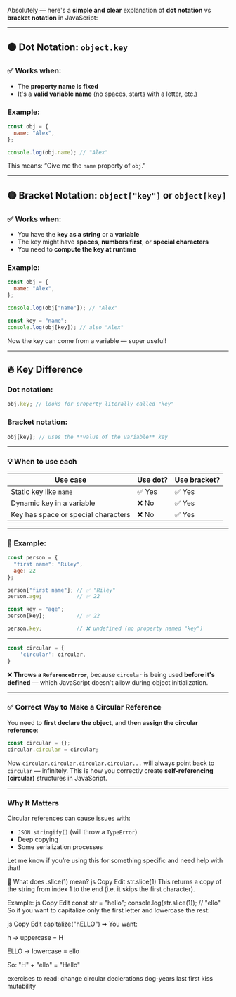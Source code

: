 Absolutely — here's a **simple and clear** explanation of **dot notation** vs **bracket notation** in JavaScript:

---

## 🟠 Dot Notation: `object.key`

### ✅ Works when:

* The **property name is fixed**
* It's a **valid variable name** (no spaces, starts with a letter, etc.)

### Example:

```js
const obj = {
  name: "Alex",
};

console.log(obj.name); // "Alex"
```

This means: “Give me the `name` property of `obj`.”

---

## 🟡 Bracket Notation: `object["key"]` or `object[key]`

### ✅ Works when:

* You have the **key as a string** or a **variable**
* The key might have **spaces**, **numbers first**, or **special characters**
* You need to **compute the key at runtime**

### Example:

```js
const obj = {
  name: "Alex",
};

console.log(obj["name"]); // "Alex"

const key = "name";
console.log(obj[key]); // also "Alex"
```

Now the key can come from a variable — super useful!

---

## 🔥 Key Difference

### Dot notation:

```js
obj.key; // looks for property literally called "key"
```

### Bracket notation:

```js
obj[key]; // uses the **value of the variable** key
```

---

### 💡 When to use each

| Use case                            | Use dot? | Use bracket? |
| ----------------------------------- | -------- | ------------ |
| Static key like `name`              | ✅ Yes    | ✅ Yes        |
| Dynamic key in a variable           | ❌ No     | ✅ Yes        |
| Key has space or special characters | ❌ No     | ✅ Yes        |

---

### 🧪 Example:

```js
const person = {
  "first name": "Riley",
  age: 22
};

person["first name"]; // ✅ "Riley"
person.age;           // ✅ 22

const key = "age";
person[key];          // ✅ 22

person.key;           // ❌ undefined (no property named "key")
```

---















```js
const circular = {
    'circular': circular,
}
```

❌ **Throws a `ReferenceError`**, because `circular` is being used **before it's defined** — which JavaScript doesn't allow during object initialization.

---

### ✅ Correct Way to Make a Circular Reference

You need to **first declare the object**, and **then assign the circular reference**:

```js
const circular = {};
circular.circular = circular;
```

Now `circular.circular.circular.circular...` will always point back to `circular` — infinitely. This is how you correctly create **self-referencing (circular)** structures in JavaScript.

---

### Why It Matters

Circular references can cause issues with:

* `JSON.stringify()` (will throw a `TypeError`)
* Deep copying
* Some serialization processes

Let me know if you’re using this for something specific and need help with that!


🔧 What does .slice(1) mean?
js
Copy
Edit
str.slice(1)
This returns a copy of the string from index 1 to the end (i.e. it skips the first character).

Example:
js
Copy
Edit
const str = "hello";
console.log(str.slice(1)); // "ello"
So if you want to capitalize only the first letter and lowercase the rest:

js
Copy
Edit
capitalize("hELLO")
➡ You want:

h → uppercase = H

ELLO → lowercase = ello

So: "H" + "ello" = "Hello"

exercises to read:
change
circular
declerations
dog-years
last first kiss
mutability
